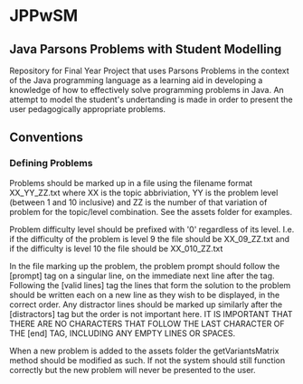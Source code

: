 # JPPwSM   
## Java Parsons Problems with Student Modelling   

Repository for Final Year Project that uses Parsons Problems in the context of the Java programming language as a learning aid in developing a knowledge of how to effectively solve programming problems in Java. An attempt to model the student's undertanding is made in order to present the user pedagogically appropriate problems.

## Conventions   

### Defining Problems   

Problems should be marked up in a file using the filename format XX\_YY\_ZZ.txt where XX is the topic abbriviation, YY is the problem level (between 1 and 10 inclusive) and ZZ is the number of that variation of problem for the topic/level combination. See the assets folder for examples.

Problem difficulty level should be prefixed with '0' regardless of its level. I.e. if the difficulty of the problem is level 9 the file should be XX\_09\_ZZ.txt and if the difficulty is level 10 the file should be XX\_010\_ZZ.txt

In the file marking up the problem, the problem prompt should follow the [prompt] tag on a singular line, on the immediate next line after the tag. Following the [valid lines] tag the lines that form the solution to the problem should be written each on a new line as they wish to be displayed, in the correct order. Any distractor lines should be marked up similarly after the [distractors] tag but the order is not important here. IT IS IMPORTANT THAT THERE ARE NO CHARACTERS THAT FOLLOW THE LAST CHARACTER OF THE [end] TAG, INCLUDING ANY EMPTY LINES OR SPACES.

When a new problem is added to the assets folder the getVariantsMatrix method should be modified as such. If not the system should still function correctly but the new problem will never be presented to the user.
